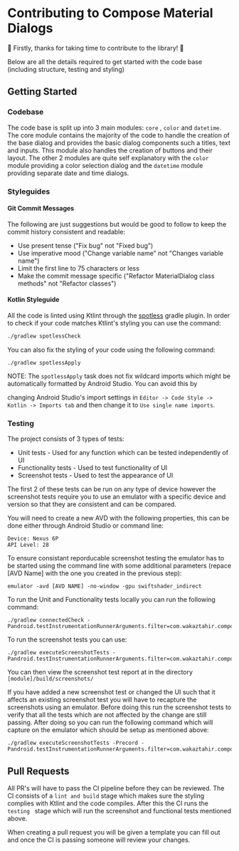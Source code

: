# Contributing to Compose Material Dialogs

:confetti_ball: Firstly, thanks for taking time to contribute to the library!​ :confetti_ball: 

Below are all the details required to get started with the code base (including structure, testing and styling)

## Getting Started

### Codebase

The code base is split up into 3 main modules: `core` , `color` and `datetime`.  The core module contains the majority of the code to handle the creation of the base dialog and provides the basic dialog components such a titles, text and inputs. This module also handles the creation of buttons and their layout. The other 2 modules are quite self explanatory with the `color` module providing a color selection dialog and the `datetime` module providing separate date and time dialogs. 

### Styleguides

#### Git Commit Messages

The following are just suggestions but would be good to follow to keep the commit history consistent and readable:

- Use present tense ("Fix bug" not "Fixed bug")
- Use imperative mood ("Change variable name" not "Changes variable name")
- Limit the first line to 75 characters or less
- Make the commit message specific ("Refactor MaterialDialog class methods" not "Refactor classes")

#### Kotlin Styleguide

All the code is linted using Ktlint through the [spotless](https://github.com/diffplug/spotless) gradle plugin. In order to check if your code matches Ktlint's styling you can use the command:

```bash
./gradlew spotlessCheck
```

You can also fix the styling of your code using the following command:

```
./gradlew spotlessApply
```

NOTE: The `spotlessApply` task does not fix wildcard imports which might be automatically formatted by Android Studio. You can avoid this by 

changing Android Studio's import settings in `Editor -> Code Style -> Kotlin -> Imports tab` and then change it to `Use single name imports`.

### Testing

The project consists of 3 types of tests:

- Unit tests -  Used for any function which can be tested independently of UI 
- Functionality tests - Used to test functionality of UI
- Screenshot tests - Used to test the appearance of UI

The first 2 of these tests can be run on any type of device however the screenshot tests require you to use an emulator with a specific device and version so that they are consistent and can be compared.

You will need to create a new AVD with the following properties, this can be done either through Android Studio or command line:

```
Device: Nexus 6P
API Level: 28
```

To ensure consistant reporducable screenshot testing the emulator has to be started using the command line with some additional parameters (repace [AVD Name] with the one you created in the previous step):

```
emulator -avd [AVD NAME] -no-window -gpu swiftshader_indirect
```

To run the Unit and Functionality tests locally you can run the following command:

```
./gradlew connectedCheck -Pandroid.testInstrumentationRunnerArguments.filter=com.wakaztahir.composematerialdialogs.test.utils.NotScreenshotTestFilter
```

To run the screenshot tests you can use:

```
./gradlew executeScreenshotTests -Pandroid.testInstrumentationRunnerArguments.filter=com.wakaztahir.composematerialdialogs.test.utils.ScreenshotTestFilter
```

You can then view the screenshot test report at in the directory `[module]/build/screenshots/`

If you have added a new screenshot test or changed the UI such that it affects an existing screenshot test you will have to recapture the screenshots using an emulator. Before doing this run the screenshot tests to verify that all the tests which are not affected by the change are still passing. After doing so you can run the following command which will capture on the emulator which should be setup as mentioned above:

```
./gradlew executeScreenshotTests -Precord -Pandroid.testInstrumentationRunnerArguments.filter=com.wakaztahir.composematerialdialogs.test.utils.ScreenshotTestFilter
```

## Pull Requests

All PR's will have to pass the CI pipeline before they can be reviewed. The CI consists of a `lint and build` stage which makes sure the styling complies with Ktlint and the code compiles. After this the CI runs the `testing ` stage which will run the screenshot and functional tests mentioned above. 

When creating a pull request you will be given a template you can fill out and once the CI is passing someone will review your changes. 